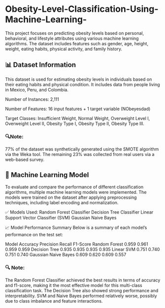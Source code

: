 # Obesity-Level-Classification-Using-Machine-Learning-
This project focuses on predicting obesity levels based on personal, behavioral, and lifestyle attributes using various machine learning algorithms. The dataset includes features such as gender, age, height, weight, eating habits, physical activity, and family history.
## 📊 Dataset Information
This dataset is used for estimating obesity levels in individuals based on their eating habits and physical condition. It includes data from people living in Mexico, Peru, and Colombia.

Number of Instances: 2,111

Number of Features: 16 input features + 1 target variable (NObeyesdad)

Target Classes:
Insufficient Weight, Normal Weight, Overweight Level I, Overweight Level II, Obesity Type I, Obesity Type II, Obesity Type III.

### 🔍Note:
77% of the dataset was synthetically generated using the SMOTE algorithm via the Weka tool.
The remaining 23% was collected from real users via a web-based survey.

## 🤖 Machine Learning Model
To evaluate and compare the performance of different classification algorithms, multiple machine learning models were implemented. The models were trained on the dataset after applying preprocessing techniques, including label encoding and normalization.

✅ Models Used:
Random Forest Classifier
Decision Tree Classifier
Linear Support Vector Classifier (SVM)
Gaussian Naive Bayes 

📈 Model Performance Summary
Below is a summary of each model’s performance on the test set:

Model	Accuracy	Precision	Recall	F1-Score
Random Forest	0.959	0.961	0.959	0.959
Decision Tree	0.935	0.935	0.935	0.935
Linear SVM	0.751	0.740	0.751	0.740
Gaussian Naive Bayes	0.609	0.620	0.609	0.557

### 🔍 Note:
The Random Forest Classifier achieved the best results in terms of accuracy and f1-score, making it the most effective model for this multi-class classification task.
The Decision Tree also showed strong performance and interpretability.
SVM and Naive Bayes performed relatively worse, possibly due to class imbalance and feature interactions.
